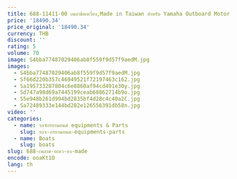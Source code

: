 ```yaml
---
title: 688-11411-00 เพลาข้อเหวี่ยง,Made in Taiwan สําหรับ Yamaha Outboard Motor 2T 75HP 85HP 90HP Enduro 688-11411-01 3 กระบอก
price: '18490.34'
price_original: '18490.34'
currency: THB
discount: ''
rating: 5
volume: 70
image: S4bba77487029406ab8f559f9d57f9aedM.jpg
images:
  - S4bba77487029406ab8f559f9d57f9aedM.jpg
  - Sf66d220b357c46949521f72197463c162.jpg
  - Sa195733287804c6e8860af94cd491e30y.jpg
  - Sd747a98d69a7445199ceab68862714b9o.jpg
  - S5e948b261d994bd2835bf4d28c4c40a2C.jpg
  - Sa72489333e144bd282e126556391db58n.jpg
video: ''
categories:
  - name: รถจักรยานยนต์ equipments & Parts
    slug: รถจ-กรยานยนต-equipments-parts
  - name: Boats
    slug: boats
slug: 688-เพลาข-อเหว-ยง-made
encode: ooaKt1O
lang: th
---
```

  